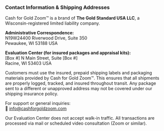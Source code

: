 ### Contact Information & Shipping Addresses

Cash for Gold Zoom™ is a brand of **The Gold Standard USA LLC**, a Wisconsin-registered limited liability company.

**Administrative Correspondence:**  
N19W24400 Riverwood Drive, Suite 350  
Pewaukee, WI 53188 USA  

**Evaluation Center (for insured packages and appraisal kits):**  
[Box #] N Main Street, Suite [Box #]  
Racine, WI 53403 USA  

Customers must use the insured, prepaid shipping labels and packaging materials provided by Cash for Gold Zoom™. This ensures that all shipments are properly logged, tracked, and insured throughout transit. Any package sent to a different or unapproved address may not be covered under our shipping insurance policy.

For support or general inquiries:  
📧 info@cashforgoldzoom.com  

Our Evaluation Center does not accept walk-in traffic. All transactions are processed via mail or scheduled video consultation (Zoom or similar).
